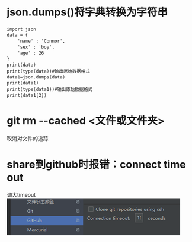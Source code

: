 # json.dumps()将字典转换为字符串
```
import json
data = {
    'name' : 'Connor',
    'sex' : 'boy',
    'age' : 26
}
print(data)
print(type(data))#输出原始数据格式
data1=json.dumps(data)
print(data1)
print(type(data1))#输出原始数据格式
print(data1[2])
```
# git rm --cached <文件或文件夹>
取消对文件的追踪

# share到github时报错：connect time out
调大timeout
![](.note_images/b4e31b46.png)